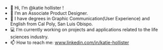 - 👋 Hi, I’m @katie hollister !
- 👀 I’m an Associate Product Designer.
- 🌱 I have degrees in Graphic Communication(User Experience) and English from Cal Poly, San Luis Obispo.
- 💻 I’m currently working on projects and applications related to the life sciences industry.
- 📫 How to reach me: www.linkedin.com/in/katie-hollister

<!---
kahollis/kahollis is a ✨ special ✨ repository because its `README.md` (this file) appears on your GitHub profile.
You can click the Preview link to take a look at your changes.
--->
